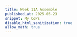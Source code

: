 ```yaml
---
title: Week 11A Assemble
published_at: 2025-05-23
snippet: My CoPs
disable_html_sanitization: true
allow_math: true
---
```

